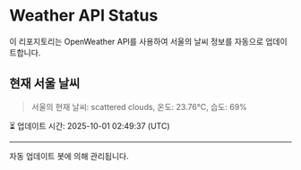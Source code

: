 
# Weather API Status

이 리포지토리는 OpenWeather API를 사용하여 서울의 날씨 정보를 자동으로 업데이트합니다.

## 현재 서울 날씨
> 서울의 현재 날씨: scattered clouds, 온도: 23.76°C, 습도: 69%

⏳ 업데이트 시간: 2025-10-01 02:49:37 (UTC)

---
자동 업데이트 봇에 의해 관리됩니다.

